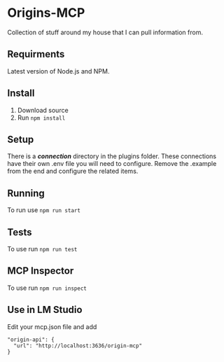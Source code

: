 # Origins-MCP
Collection of stuff around my house that I can pull information from. 

## Requirments
Latest version of Node.js and NPM.

## Install
1. Download source
2. Run ````npm install````

## Setup
There is a ***connection*** directory in the plugins folder. These connections have their own .env file you will need to configure. Remove the .example from the end and configure the related items.

## Running
To run use ````npm run start````

## Tests
To use run ````npm run test````

## MCP Inspector
To use run ````npm run inspect````

## Use in LM Studio
Edit your mcp.json file and add

    "origin-api": {
      "url": "http://localhost:3636/origin-mcp"
    }

